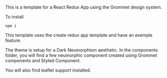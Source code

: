 This is a template for a React Redux App using the Grommet design system.

To install 

`npm i`


This template uses the create redux app template and have an exemple feature.

The theme is setup for a Dark Neumorphism aesthetic. In the components folder, you will find a few neumorphic component created using Grommet components and Styled Component.

You will also find leaflet support installed.

